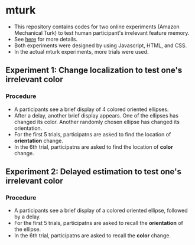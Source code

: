 # mturk
- This repository contains codes for two online experiments (Amazon Mechanical Turk) to test human participant's irrelevant feature memory.
- See [here](http://www.hongsup.com/blog/2015/6/28/surprise) for more details.
- Both experiments were designed by using Javascript, HTML, and CSS.
- In the actual mturk experiments, more trials were used.

## Experiment 1: Change localization to test one's irrelevant color
### Procedure
- A participants see a brief display of 4 colored oriented ellipses.
- After a delay, another brief display appears. One of the ellipses has changed its color. Another randomly chosen ellipse has changed its orientation.
- For the first 5 trials, participatns are asked to find the location of <b>orientation</b> change.
- In the 6th trial, participatns are asked to find the location of <b>color</b> change.

## Experiment 2: Delayed estimation to test one's irrelevant color
### Procedure
- A participants see a brief display of a colored oriented ellipse, followed by a delay.
- For the first 5 trials, participatns are asked to recall the <b>orientation</b> of the ellipse.
- In the 6th trial, participatns are asked to recall the <b>color</b> change.


